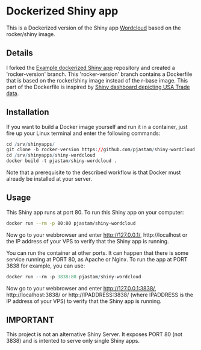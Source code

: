 Dockerized Shiny app
=======================

This is a Dockerized version of the Shiny app [Wordcloud](http://shiny.rstudio.com/gallery/word-cloud.html) based on the rocker/shiny image.

## Details
I forked the [Example dockerized Shiny app](https://github.com/flaviobarros/shiny-wordcloud) repository and created a 'rocker-version' branch. This 'rocker-version' branch contains a Dockerfile that is based on the rocker/shiny image instead of the r-base image. This part of the Dockerfile is inspired by [Shiny dashboard depicting USA Trade data](https://github.com/mtoto/markets_shiny).

## Installation

If you want to build a Docker image yourself and run it in a container, just fire up your Linux terminal and enter the following commands:

``` r
cd /srv/shinyapps/
git clone -b rocker-version https://github.com/pjastam/shiny-wordcloud.git
cd /srv/shinyapps/shiny-wordcloud
docker build -t pjastam/shiny-wordcloud .
```

Note that a prerequisite to the described workflow is that Docker must already be installed at your server.

## Usage

This Shiny app runs at port 80. To run this Shiny app on your computer:

```sh
docker run --rm -p 80:80 pjastam/shiny-wordcloud
```

Now go to your webbrowser and enter http://127.0.0.1/, http://localhost or the IP address of your VPS to verify that the Shiny app is running.

You can run the container at other ports. It can happen that there is some service running at PORT 80, as Apache or Nginx. To run the app at PORT 3838 for example, you can use:

``` r
docker run --rm -p 3838:80 pjastam/shiny-wordcloud
```

Now go to your webbrowser and enter http://127.0.0.1:3838/, http://localhost:3838/ or http://IPADDRESS:3838/ (where IPADDRESS is the IP address of your VPS) to verify that the Shiny app is running.

## IMPORTANT

This project is not an alternative Shiny Server. It exposes PORT 80 (not 3838) and is intented to serve only single Shiny apps.